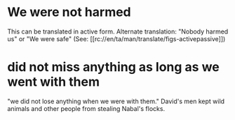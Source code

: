 # We were not harmed

This can be translated in active form. Alternate translation: "Nobody harmed us" or "We were safe" (See: [[rc://en/ta/man/translate/figs-activepassive]])

# did not miss anything as long as we went with them

"we did not lose anything when we were with them." David's men kept wild animals and other people from stealing Nabal's flocks.

